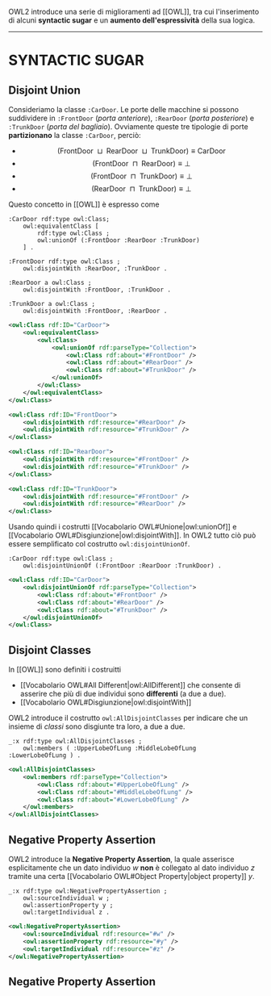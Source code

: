 OWL2 introduce una serie di miglioramenti ad [[OWL]], tra cui l'inserimento di alcuni **syntactic sugar** e un **aumento dell'espressività** della sua logica.

-------
# SYNTACTIC SUGAR

## Disjoint Union
Consideriamo la classe `:CarDoor`.
Le porte delle macchine si possono suddividere in `:FrontDoor` (*porta anteriore*), `:RearDoor` (*porta posteriore*) e `:TrunkDoor` (*porta del bagliaio*).
Ovviamente queste tre tipologie di porte **partizionano** la classe `:CarDoor`, perciò:
- $$(\text{FrontDoor } \sqcup \text{ RearDoor } \sqcup \text{ TrunkDoor}) \equiv \text{CarDoor}$$
- $$(\text{FrontDoor } \sqcap \text{ RearDoor}) \equiv \perp$$
- $$(\text{FrontDoor } \sqcap \text{ TrunkDoor}) \equiv \perp$$
- $$(\text{RearDoor } \sqcap \text{ TrunkDoor}) \equiv \perp$$


Questo concetto in [[OWL]] è espresso come
```turtle
:CarDoor rdf:type owl:Class;
	owl:equivalentClass [
		rdf:type owl:Class ;
		owl:unionOf (:FrontDoor :RearDoor :TrunkDoor)
	] .

:FrontDoor rdf:type owl:Class ;
	owl:disjointWith :RearDoor, :TrunkDoor .

:RearDoor a owl:Class ;
	owl:disjointWith :FrontDoor, :TrunkDoor .

:TrunkDoor a owl:Class ;
	owl:disjointWith :FrontDoor, :RearDoor .
```

```xml
<owl:Class rdf:ID="CarDoor">
	<owl:equivalentClass>
        <owl:Class>
			<owl:unionOf rdf:parseType="Collection">
				<owl:Class rdf:about="#FrontDoor" />
				<owl:Class rdf:about="#RearDoor" />
				<owl:Class rdf:about="#TrunkDoor" />
			</owl:unionOf>
		</owl:Class>
	</owl:equivalentClass>
</owl:Class>

<owl:Class rdf:ID="FrontDoor">
	<owl:disjointWith rdf:resource="#RearDoor" />
	<owl:disjointWith rdf:resource="#TrunkDoor" />
</owl:Class>

<owl:Class rdf:ID="RearDoor">
	<owl:disjointWith rdf:resource="#FrontDoor" />
	<owl:disjointWith rdf:resource="#TrunkDoor" />
</owl:Class>

<owl:Class rdf:ID="TrunkDoor">
	<owl:disjointWith rdf:resource="#FrontDoor" />
	<owl:disjointWith rdf:resource="#RearDoor" />
</owl:Class>
```

Usando quindi i costrutti [[Vocabolario OWL#Unione|owl:unionOf]] e [[Vocabolario OWL#Disgiunzione|owl:disjointWith]].
In OWL2 tutto ciò può essere semplificato col costrutto `owl:disjointUnionOf`.

```turtle
:CarDoor rdf:type owl:Class ;
	owl:disjointUnionOf (:FrontDoor :RearDoor :TrunkDoor) .
```

```xml
<owl:Class rdf:ID="CarDoor">
	<owl:disjointUnionOf rdf:parseType="Collection">
		<owl:Class rdf:about="#FrontDoor" />
		<owl:Class rdf:about="#RearDoor" />
		<owl:Class rdf:about="#TrunkDoor" />
	</owl:disjointUnionOf>
</owl:Class>
```

## Disjoint Classes
In [[OWL]] sono definiti i costruitti
- [[Vocabolario OWL#All Different|owl:AllDifferent]] che consente di asserire che più di due individui sono **differenti** (a due a due).
- [[Vocabolario OWL#Disgiunzione|owl:disjointWith]]  

OWL2 introduce il costrutto `owl:AllDisjointClasses` per indicare che un insieme di *classi* sono disgiunte tra loro, a due a due.
```turtle
_:x rdf:type owl:AllDisjointClasses ;
	owl:members ( :UpperLobeOfLung :MiddleLobeOfLung :LowerLobeOfLung ) .
```

```xml
<owl:AllDisjointClasses>
	<owl:members rdf:parseType="Collection">
		<owl:Class rdf:about="#UpperLobeOfLung" />
		<owl:Class rdf:about="#MiddleLobeOfLung" />
		<owl:Class rdf:about="#LowerLobeOfLung" />
	</owl:members>
</owl:AllDisjointClasses>
```

## Negative Property Assertion
OWL2 introduce la **Negative Property Assertion**, la quale asserisce esplicitamente che un dato individuo $w$ **non** è collegato al dato individuo $z$ tramite una certa [[Vocabolario OWL#Object Property|object property]] $y$.

```turtle
_:x rdf:type owl:NegativePropertyAssertion ;
	owl:sourceIndividual w ;
	owl:assertionProperty y ;  
	owl:targetIndividual z .
```

```xml
<owl:NegativePropertyAssertion>
	<owl:sourceIndividual rdf:resource="#w" />
	<owl:assertionProperty rdf:resource="#y" />
	<owl:targetIndividual rdf:resource="#z" />
</owl:NegativePropertyAssertion>
```

## Negative Property Assertion
